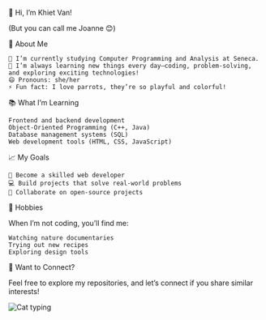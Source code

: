 👋 Hi, I’m Khiet Van!

(But you can call me Joanne 😊)

👀 About Me

    🌱 I’m currently studying Computer Programming and Analysis at Seneca.
    👀 I’m always learning new things every day—coding, problem-solving, and exploring exciting technologies!
    😄 Pronouns: she/her
    ⚡ Fun fact: I love parrots, they’re so playful and colorful!

📚 What I’m Learning

    Frontend and backend development
    Object-Oriented Programming (C++, Java)
    Database management systems (SQL)
    Web development tools (HTML, CSS, JavaScript)

📈 My Goals

    🌟 Become a skilled web developer
    💻 Build projects that solve real-world problems
    🔗 Collaborate on open-source projects

🎨 Hobbies

When I’m not coding, you’ll find me:

    Watching nature documentaries
    Trying out new recipes
    Exploring design tools

🎉 Want to Connect?

Feel free to explore my repositories, and let’s connect if you share similar interests!

![Cat typing](https://i.giphy.com/media/v1.Y2lkPTc5MGI3NjExZnBmbTRiMGtlMHhydTR3MnptNHIxYTA1MmJpMjg0Zzk1amN0OXlwbCZlcD12MV9pbnRlcm5hbF9naWZfYnlfaWQmY3Q9Zw/LHZyixOnHwDDy/giphy.gif)


<!---
khietvan123/khietvan123 is a ✨ special ✨ repository because its `README.md` (this file) appears on your GitHub profile.
You can click the Preview link to take a look at your changes.
--->
